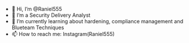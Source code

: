 - 👋 Hi, I’m @Raniel555
- 👀 I’m a Security Delivery Analyst
- 🌱 I’m currently learning about hardening, compliance management and Blueteam Techniques
- 📫 How to reach me: Instagram(Raniel555)

<!---
Raniel555/Raniel555 is a ✨ special ✨ repository because its `README.md` (this file) appears on your GitHub profile.
You can click the Preview link to take a look at your changes.
--->
